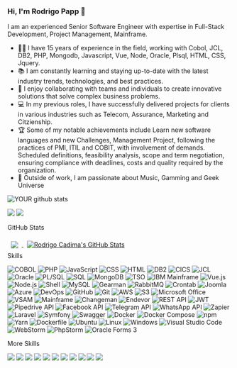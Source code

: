 ### Hi, I'm Rodrigo Papp 👋
I am an experienced Senior Software Engineer with expertise in Full-Stack Development, Project Management, Mainframe.
- 👨‍💻 I have 15 years of experience in the field, working with Cobol, JCL, DB2, PHP, Mongodb, Javascript, Vue, Node, Oracle, Plsql, HTML, CSS, Jquery.
- 📚 I am constantly learning and staying up-to-date with the latest industry trends, technologies, and best practices.
- 🤝 I enjoy collaborating with teams and individuals to create innovative solutions that solve complex business problems.
- 💻 In my previous roles, I have successfully delivered projects for clients in various industries such as Telecom, Assurance, Marketing and Citzienship.
- 🏆 Some of my notable achievements include Learn new software languages and new Challenges, Management Project, following the practices of PMI, ITIL and COBIT, with involvement of demands. Scheduled definitions, feasibility analysis, scope and term negotiation, ensuring compliance with deadlines, costs and quality required by the organization.
- 🌟 Outside of work, I am passionate about Music, Gamming and Geek Universe

![YOUR github stats](https://github-readme-stats.vercel.app/api?username=daopapp)

[<img src="https://img.shields.io/badge/linkedin-%230077B5.svg?&style=for-the-badge&logo=linkedin&logoColor=white" />](https://www.linkedin.com/in/rodrigo-papp-cadima/) [<img src = "https://img.shields.io/badge/instagram-%23E4405F.svg?&style=for-the-badge&logo=instagram&logoColor=white">](https://www.instagram.com/thedaopapp/) 


 GitHub Stats

<a href="https://github.com/daopapp">
  <img align="center" style="margin:0.5rem" src="https://github-readme-stats.vercel.app/api/top-langs/?username=daopapp&hide=html,css&title_color=ffffff&&count_private=true&text_color=c9cacc&icon_color=4AB197&bg_color=1A2B34" />
</a>

<a href="https://github.com/daopapp">
  <img align="center" style="margin:0.5rem" src="https://github-readme-stats.vercel.app/api?username=daopapp&show_icons=true&line_height=27&count_private=true&title_color=ffffff&text_color=c9cacc&icon_color=4AB097&bg_color=1A2B34" alt="Rodrigo Cadima's GitHub Stats" />
</a>

<summary>Skills</summary>

![COBOL](https://img.shields.io/badge/COBOL-4F5B93?logo=cobol&logoColor=white&style=for-the-badge)
![PHP](https://img.shields.io/badge/PHP-777BB4?logo=php&logoColor=white&style=for-the-badge)
![JavaScript](https://img.shields.io/badge/JavaScript-F7DF1E?logo=javascript&logoColor=black&style=for-the-badge)
![CSS](https://img.shields.io/badge/CSS-1572B6?logo=css3&logoColor=white&style=for-the-badge)
![HTML](https://img.shields.io/badge/HTML-E34F26?logo=html5&logoColor=white&style=for-the-badge)
![DB2](https://img.shields.io/badge/DB2-CC0000?logo=db2&logoColor=white&style=for-the-badge)
![CICS](https://img.shields.io/badge/CICS-0C54AD?logo=cics&logoColor=white&style=for-the-badge)
![JCL](https://img.shields.io/badge/JCL-5B5B5B?logo=ibm&logoColor=white&style=for-the-badge)
![Oracle](https://img.shields.io/badge/Oracle-F80000?logo=oracle&logoColor=white&style=for-the-badge)
![PL/SQL](https://img.shields.io/badge/PL/SQL-CC2927?logo=oracle&logoColor=white&style=for-the-badge)
![SQL](https://img.shields.io/badge/SQL-4479A1?logo=postgresql&logoColor=white&style=for-the-badge)
![MongoDB](https://img.shields.io/badge/MongoDB-47A248?logo=mongodb&logoColor=white&style=for-the-badge)
![TSO](https://img.shields.io/badge/TSO-5B5B5B?logo=ibm&logoColor=white&style=for-the-badge)
![IBM Mainframe](https://img.shields.io/badge/IBM_Mainframe-054ADA?logo=ibm&logoColor=white&style=for-the-badge)
![Vue.js](https://img.shields.io/badge/Vue.js-4FC08D?logo=vue.js&logoColor=white&style=for-the-badge)
![Node.js](https://img.shields.io/badge/Node.js-339933?logo=node.js&logoColor=white&style=for-the-badge)
![Shell](https://img.shields.io/badge/Shell-4EAA25?logo=gnu%20bash&logoColor=white&style=for-the-badge)
![MySQL](https://img.shields.io/badge/MySQL-4479A1?logo=mysql&logoColor=white&style=for-the-badge)
![Gearman](https://img.shields.io/badge/Gearman-2C8EBB?logo=gearman&logoColor=white&style=for-the-badge)
![RabbitMQ](https://img.shields.io/badge/RabbitMQ-FF6600?logo=rabbitmq&logoColor=white&style=for-the-badge)
![Crontab](https://img.shields.io/badge/Crontab-5B5B5B?logo=linux&logoColor=white&style=for-the-badge)
![Joomla](https://img.shields.io/badge/Joomla-FC9C04?logo=joomla&logoColor=white&style=for-the-badge)
![Azure](https://img.shields.io/badge/Azure-0089D6?logo=microsoft%20azure&logoColor=white&style=for-the-badge)
![DevOps](https://img.shields.io/badge/DevOps-47A248?logo=devops&logoColor=white&style=for-the-badge)
![GitHub](https://img.shields.io/badge/GitHub-181717?logo=github&logoColor=white&style=for-the-badge)
![Git](https://img.shields.io/badge/Git-F05032?logo=git&logoColor=white&style=for-the-badge)
![AWS](https://img.shields.io/badge/AWS-232F3E?logo=amazon%20aws&logoColor=white&style=for-the-badge)
![S3](https://img.shields.io/badge/S3-569A31?logo=amazon%20s3&logoColor=white&style=for-the-badge)
![Microsoft Office](https://img.shields.io/badge/Microsoft_Office-D83B01?logo=microsoft%20office&logoColor=white&style=for-the-badge)
![VSAM](https://img.shields.io/badge/VSAM-047CDE?logo=ibm&logoColor=white&style=for-the-badge)
![Mainframe](https://img.shields.io/badge/Mainframe-054ADA?logo=ibm&logoColor=white&style=for-the-badge)
![Changeman](https://img.shields.io/badge/Changeman-054ADA?logo=ibm&logoColor=white&style=for-the-badge)
![Endevor](https://img.shields.io/badge/Endevor-054ADA?logo=ibm&logoColor=white&style=for-the-badge)
![REST API](https://img.shields.io/badge/REST%20API-1C1C1C?logo=json&logoColor=white&style=for-the-badge)
![JWT](https://img.shields.io/badge/JWT-000000?logo=json&logoColor=white&style=for-the-badge)
![Pipedrive API](https://img.shields.io/badge/Pipedrive_API-405261?logo=pipedrive&logoColor=white&style=for-the-badge)
![Facebook API](https://img.shields.io/badge/Facebook_API-3B5998?logo=facebook&logoColor=white&style=for-the-badge)
![Telegram API](https://img.shields.io/badge/Telegram_API-2CA5E0?logo=telegram&logoColor=white&style=for-the-badge)
![WhatsApp API](https://img.shields.io/badge/WhatsApp_API-25D366?logo=whatsapp&logoColor=white&style=for-the-badge)
![Zapier](https://img.shields.io/badge/Zapier-FF4A00?logo=zapier&logoColor=white&style=for-the-badge)
![Laravel](https://img.shields.io/badge/Laravel-FF2D20?logo=laravel&logoColor=white&style=for-the-badge)
![Symfony](https://img.shields.io/badge/Symfony-000000?logo=symfony&logoColor=white&style=for-the-badge)
![Swagger](https://img.shields.io/badge/Swagger-85EA2D?logo=swagger&logoColor=black&style=for-the-badge)
![Docker](https://img.shields.io/badge/Docker-2496ED?logo=docker&logoColor=white&style=for-the-badge)
![Docker Compose](https://img.shields.io/badge/Docker_Compose-2496ED?logo=docker&logoColor=white&style=for-the-badge)
![npm](https://img.shields.io/badge/npm-CB3837?logo=npm&logoColor=white&style=for-the-badge)
![Yarn](https://img.shields.io/badge/Yarn-2C8EBB?logo=yarn&logoColor=white&style=for-the-badge)
![Dockerfile](https://img.shields.io/badge/Dockerfile-2496ED?logo=docker&logoColor=white&style=for-the-badge)
![Ubuntu](https://img.shields.io/badge/Ubuntu-E95420?logo=ubuntu&logoColor=white&style=for-the-badge)
![Linux](https://img.shields.io/badge/Linux-FCC624?logo=linux&logoColor=black&style=for-the-badge)
![Windows](https://img.shields.io/badge/Windows-0078D6?logo=windows&logoColor=white&style=for-the-badge)
![Visual Studio Code](https://img.shields.io/badge/Visual_Studio_Code-007ACC?logo=visual%20studio%20code&logoColor=white&style=for-the-badge)
![WebStorm](https://img.shields.io/badge/WebStorm-000000?logo=webstorm&logoColor=white&style=for-the-badge)
![PhpStorm](https://img.shields.io/badge/PhpStorm-000000?logo=phpstorm&logoColor=white&style=for-the-badge)
![Oracle Forms 3](https://img.shields.io/badge/Oracle_Forms_3-F80000?logo=oracle&logoColor=white&style=for-the-badge)




<summary>More Skills</summary>

![](https://img.shields.io/badge/Skill-Team%20Leadership-blue)
![](https://img.shields.io/badge/Skill-Project%20Management-blue)
![](https://img.shields.io/badge/Skill-Quality-Focused-blue)
![](https://img.shields.io/badge/Skill-Communication-blue)
![](https://img.shields.io/badge/Skill-Adaptability-blue)
![](https://img.shields.io/badge/Skill-Creativity-blue)
![](https://img.shields.io/badge/Skill-Innovative-blue)
![](https://img.shields.io/badge/Skill-Analyst-blue)
![](https://img.shields.io/badge/Skill-Critical%20Thinking-blue)
![](https://img.shields.io/badge/Skill-Effective%20Communication-blue)
![](https://img.shields.io/badge/Skill-Intellectual%20Curiosity-blue)

</details>
